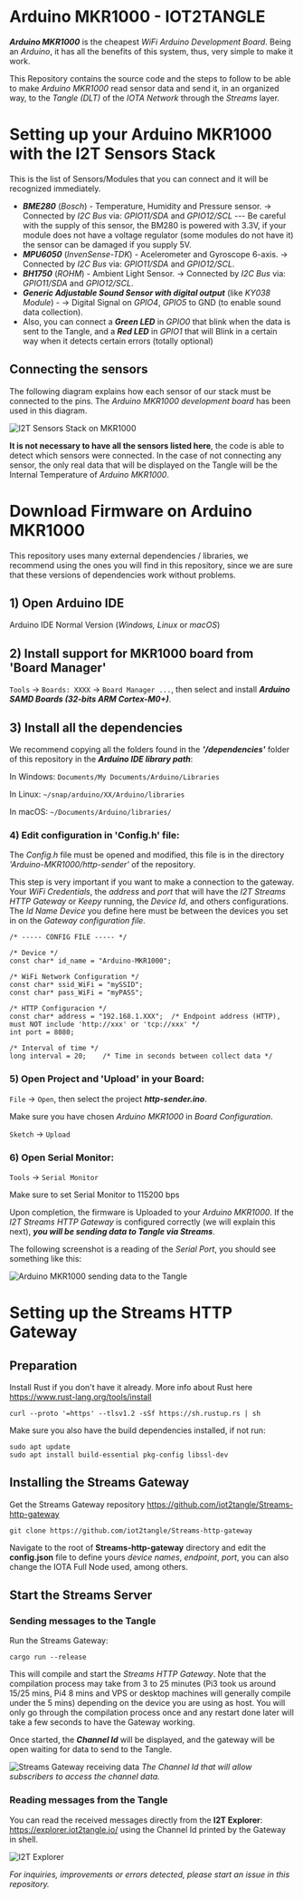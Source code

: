 # Arduino MKR1000 - IOT2TANGLE

***Arduino MKR1000*** is the cheapest *WiFi Arduino Development Board*. Being an *Arduino*, it has all the benefits of this system, thus, very simple to make it work.

This Repository contains the source code and the steps to follow to be able to make *Arduino MKR1000* read sensor data and send it, in an organized way, to the *Tangle (DLT)* of the *IOTA Network* through the *Streams* layer.

# Setting up your Arduino MKR1000 with the I2T Sensors Stack

This is the list of Sensors/Modules that you can connect and it will be recognized immediately.
- ***BME280*** (*Bosch*) - Temperature, Humidity and Pressure sensor. -> Connected by *I2C Bus* via: *GPIO11/SDA* and *GPIO12/SCL* --- Be careful with the supply of this sensor, the BM280 is powered with 3.3V, if your module does not have a voltage regulator (some modules do not have it) the sensor can be damaged if you supply 5V.
- ***MPU6050*** (*InvenSense-TDK*) - Acelerometer and Gyroscope 6-axis. -> Connected by *I2C Bus* via: *GPIO11/SDA* and *GPIO12/SCL*.
- ***BH1750*** (*ROHM*) - Ambient Light Sensor. -> Connected by *I2C Bus* via: *GPIO11/SDA* and *GPIO12/SCL*.
- ***Generic Adjustable Sound Sensor with digital output*** (like *KY038 Module*) - -> Digital Signal on *GPIO4*, *GPIO5* to GND (to enable sound data collection).
- Also, you can connect a ***Green LED*** in *GPIO0* that blink when the data is sent to the Tangle, and a ***Red LED*** in *GPIO1* that will Blink in a certain way when it detects certain errors (totally optional)

## Connecting the sensors

The following diagram explains how each sensor of our stack must be connected to the pins. The *Arduino MKR1000 development board* has been used in this diagram.

![I2T Sensors Stack on MKR1000](https://i.postimg.cc/d1DRs4Zr/MKR1000-diagram.png)

**It is not necessary to have all the sensors listed here**, the code is able to detect which sensors were connected. In the case of not connecting any sensor, the only real data that will be displayed on the Tangle will be the Internal Temperature of *Arduino MKR1000*.


# Download Firmware on Arduino MKR1000
This repository uses many external dependencies / libraries, we recommend using the ones you will find in this repository, since we are sure that these versions of dependencies work without problems.

## 1) Open Arduino IDE
Arduino IDE Normal Version (*Windows, Linux* or *macOS*)

## 2) Install support for MKR1000 board from 'Board Manager'
```Tools``` -> ```Boards: XXXX``` -> ```Board Manager ...```, then select and install ***Arduino SAMD Boards (32-bits ARM Cortex-M0+)***.

## 3) Install all the dependencies
We recommend copying all the folders found in the ***'/dependencies'*** folder of this repository in the ***Arduino IDE library path***:

In Windows:
```Documents/My Documents/Arduino/Libraries```

In Linux:
```~/snap/arduino/XX/Arduino/libraries```

In macOS:
```~/Documents/Arduino/libraries/```

### 4) Edit configuration in 'Config.h' file:
The *Config.h* file must be opened and modified, this file is in the directory *'Arduino-MKR1000/http-sender'* of the repository.

This step is very important if you want to make a connection to the gateway. Your *WiFi Credentials*, the *address* and *port* that will have the *I2T Streams HTTP Gateway* or *Keepy* running, the *Device Id*, and others configurations. The *Id Name Device* you define here must be between the devices you set in on the *Gateway configuration file*. 
```
/* ----- CONFIG FILE ----- */

/* Device */
const char* id_name = "Arduino-MKR1000";

/* WiFi Network Configuration */
const char* ssid_WiFi = "mySSID";
const char* pass_WiFi = "myPASS";

/* HTTP Configuracion */
const char* address = "192.168.1.XXX";  /* Endpoint address (HTTP), must NOT include 'http://xxx' or 'tcp://xxx' */
int port = 8080;

/* Interval of time */
long interval = 20;    /* Time in seconds between collect data */
```

### 5) Open Project and 'Upload' in your Board:

```File``` -> ```Open```, then select the project ***http-sender.ino***.

Make sure you have chosen *Arduino MKR1000* in *Board Configuration*.

```Sketch``` -> ```Upload```

### 6) Open Serial Monitor:

```Tools``` -> ```Serial Monitor```

Make sure to set Serial Monitor to 115200 bps


Upon completion, the firmware is Uploaded to your *Arduino MKR1000*. If the *I2T Streams HTTP Gateway* is configured correctly (we will explain this next), ***you will be sending data to Tangle via Streams***.

The following screenshot is a reading of the *Serial Port*, you should see something like this:

![Arduino MKR1000 sending data to the Tangle](https://i.postimg.cc/cH6TWpXP/Screenshot-from-2020-10-16-11-33-05.png)


# Setting up the Streams HTTP Gateway

## Preparation

Install Rust if you don't have it already. More info about Rust here https://www.rust-lang.org/tools/install

```
curl --proto '=https' --tlsv1.2 -sSf https://sh.rustup.rs | sh
```

Make sure you also have the build dependencies installed, if not run:  

```
sudo apt update
sudo apt install build-essential pkg-config libssl-dev  
```

## Installing the Streams Gateway
Get the Streams Gateway repository
https://github.com/iot2tangle/Streams-http-gateway

```
git clone https://github.com/iot2tangle/Streams-http-gateway
```

Navigate to the root of **Streams-http-gateway** directory and edit the **config.json** file to define yours *device names*, *endpoint*, *port*, you can also change the IOTA Full Node used, among others.

## Start the Streams Server

### Sending messages to the Tangle

Run the Streams Gateway:  

```
cargo run --release  
```
This will compile and start the *Streams HTTP Gateway*. Note that the compilation process may take from 3 to 25 minutes (Pi3 took us around 15/25 mins, Pi4 8 mins and VPS or desktop machines will generally compile under the 5 mins) depending on the device you are using as host.
You will only go through the compilation process once and any restart done later will take a few seconds to have the Gateway working.

Once started, the ***Channel Id*** will be displayed, and the gateway will be open waiting for data to send to the Tangle.

![Streams Gateway receiving data](https://i.postimg.cc/zfz0tbWz/Screenshot-from-2020-10-16-11-44-59.png)
*The Channel Id that will allow subscribers to access the channel data.*

### Reading messages from the Tangle

You can read the received messages directly from the **I2T Explorer**: https://explorer.iot2tangle.io/ using the Channel Id printed by the Gateway in shell.   

![I2T Explorer](https://i.postimg.cc/wTNf7dgp/Screenshot-from-2020-10-16-11-46-16.png)


*For inquiries, improvements or errors detected, please start an issue in this repository.*
